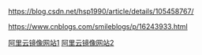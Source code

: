 https://blog.csdn.net/hsp1990/article/details/105458767/


https://www.cnblogs.com/smileblogs/p/16243933.html

[阿里云镜像网站1](https://developer.aliyun.com/mirror/)
[阿里云镜像网站2](https://opsx.alibaba.com/mirror)